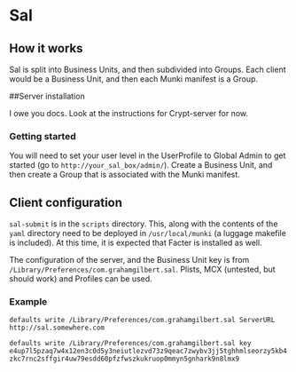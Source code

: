 # Sal

## How it works

Sal is split into Business Units, and then subdivided into Groups. Each client would be a Business Unit, and then each Munki manifest is a Group. 

##Server installation

I owe you docs. Look at the instructions for Crypt-server for now.

### Getting started

You will need to set your user level in the UserProfile to Global Admin to get started (go to ``http://your_sal_box/admin/``). Create a Business Unit, and then create a Group that is associated with the Munki manifest.

## Client configuration

``sal-submit`` is in the ``scripts`` directory. This, along with the contents of the ``yaml`` directory need to be deployed in ``/usr/local/munki`` (a luggage makefile is included). At this time, it is expected that Facter is installed as well.

The configuration of the server, and the Business Unit key is from ``/Library/Preferences/com.grahamgilbert.sal``. Plists, MCX (untested, but should work) and Profiles can be used.

### Example

``defaults write /Library/Preferences/com.grahamgilbert.sal ServerURL http://sal.somewhere.com``

``defaults write /Library/Preferences/com.grahamgilbert.sal key e4up7l5pzaq7w4x12en3c0d5y3neiutlezvd73z9qeac7zwybv3jj5tghhmlseorzy5kb4zkc7rnc2sffgir4uw79esdd60pfzfwszkukruop0mmyn5gnhark9n8lmx9``

